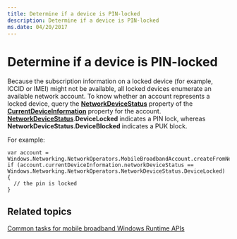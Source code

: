 ```yaml
---
title: Determine if a device is PIN-locked
description: Determine if a device is PIN-locked
ms.date: 04/20/2017
---
```


# Determine if a device is PIN-locked


Because the subscription information on a locked device (for example, ICCID or IMEI) might not be available, all locked devices enumerate an available network account. To know whether an account represents a locked device, query the [**NetworkDeviceStatus**](/uwp/api/Windows.Networking.NetworkOperators.MobileBroadbandDeviceInformation#Windows_Networking_NetworkOperators_MobileBroadbandDeviceInformation_NetworkDeviceStatus) property of the [**CurrentDeviceInformation**](/uwp/api/Windows.Networking.NetworkOperators.MobileBroadbandAccount#Windows_Networking_NetworkOperators_MobileBroadbandAccount_CurrentDeviceInformation) property for the account. [**NetworkDeviceStatus**](/uwp/api/Windows.Networking.NetworkOperators.NetworkDeviceStatus).**DeviceLocked** indicates a PIN lock, whereas **NetworkDeviceStatus**.**DeviceBlocked** indicates a PUK block.

For example:

``` syntax
var account = Windows.Networking.NetworkOperators.MobileBroadbandAccount.createFromNetworkAccountId(accountId);
if (account.currentDeviceInformation.networkDeviceStatus == Windows.Networking.NetworkOperators.NetworkDeviceStatus.DeviceLocked)
{
  // the pin is locked
}
```

## Related topics


[Common tasks for mobile broadband Windows Runtime APIs](./create-a-mobilebroadbandaccount-object.md)

 

